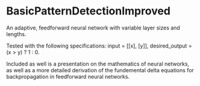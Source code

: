 # BasicPatternDetectionImproved
An adaptive, feedforward neural network with variable layer sizes and lengths.

Tested with the following specifications: input = [[x], [y]], desired_output = (x > y) ? 1 : 0.

Included as well is a presentation on the mathematics of neural networks, as well as a more detailed derivation of the fundemental delta equations for backpropagation in feedforward neural networks.
